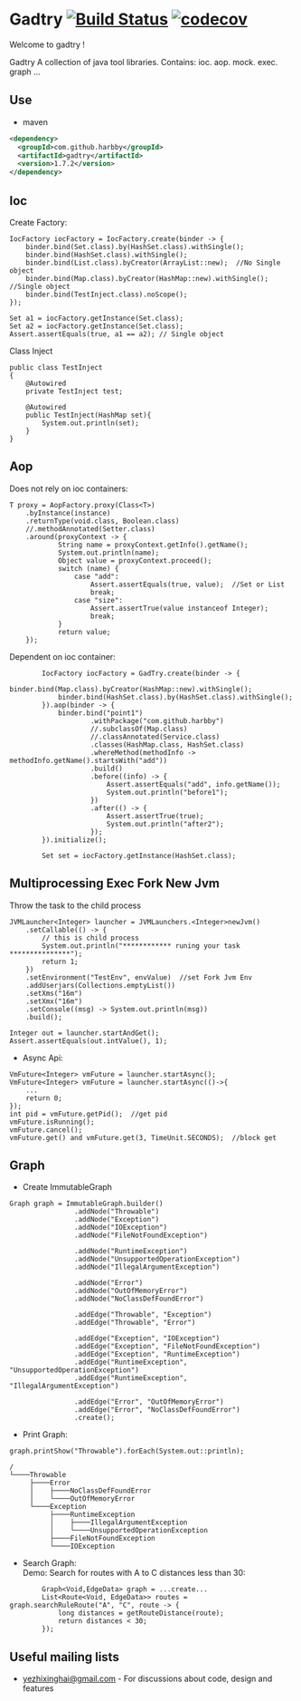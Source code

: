 # Gadtry [![Build Status](http://img.shields.io/travis/harbby/gadtry.svg?style=flat&branch=master)](https://travis-ci.org/harbby/gadtry) [![codecov](https://codecov.io/gh/harbby/gadtry/branch/master/graph/badge.svg)](https://codecov.io/gh/harbby/gadtry)

Welcome to gadtry !

Gadtry A collection of java tool libraries.
Contains: ioc. aop. mock. exec. graph ...

## Use
* maven
```xml
<dependency>
  <groupId>com.github.harbby</groupId>
  <artifactId>gadtry</artifactId>
  <version>1.7.2</version>
</dependency>
```

## Ioc
Create Factory:
```
IocFactory iocFactory = IocFactory.create(binder -> {
    binder.bind(Set.class).by(HashSet.class).withSingle();
    binder.bind(HashSet.class).withSingle();
    binder.bind(List.class).byCreator(ArrayList::new);  //No Single object
    binder.bind(Map.class).byCreator(HashMap::new).withSingle();  //Single object
    binder.bind(TestInject.class).noScope();
});

Set a1 = iocFactory.getInstance(Set.class);
Set a2 = iocFactory.getInstance(Set.class);
Assert.assertEquals(true, a1 == a2); // Single object
```
Class Inject
```
public class TestInject
{
    @Autowired
    private TestInject test;

    @Autowired
    public TestInject(HashMap set){
        System.out.println(set);
    }
}
```

## Aop
Does not rely on ioc containers:
```
T proxy = AopFactory.proxy(Class<T>)
    .byInstance(instance)
    .returnType(void.class, Boolean.class)
    //.methodAnnotated(Setter.class)
    .around(proxyContext -> {
            String name = proxyContext.getInfo().getName();
            System.out.println(name);
            Object value = proxyContext.proceed();
            switch (name) {
                case "add":
                    Assert.assertEquals(true, value);  //Set or List
                    break;
                case "size":
                    Assert.assertTrue(value instanceof Integer);
                    break;
            }
            return value;
    });
```
Dependent on ioc container:
```
        IocFactory iocFactory = GadTry.create(binder -> {
            binder.bind(Map.class).byCreator(HashMap::new).withSingle();
            binder.bind(HashSet.class).by(HashSet.class).withSingle();
        }).aop(binder -> {
            binder.bind("point1")
                    .withPackage("com.github.harbby")
                    //.subclassOf(Map.class)
                    //.classAnnotated(Service.class)
                    .classes(HashMap.class, HashSet.class)
                    .whereMethod(methodInfo -> methodInfo.getName().startsWith("add"))
                    .build()
                    .before((info) -> {
                        Assert.assertEquals("add", info.getName());
                        System.out.println("before1");
                    })
                    .after(() -> {
                        Assert.assertTrue(true);
                        System.out.println("after2");
                    });
        }).initialize();

        Set set = iocFactory.getInstance(HashSet.class);
```

## Multiprocessing Exec Fork New Jvm
Throw the task to the child process
```
JVMLauncher<Integer> launcher = JVMLaunchers.<Integer>newJvm()
    .setCallable(() -> {
        // this is child process
        System.out.println("************ runing your task ***************");
        return 1;
    })
    .setEnvironment("TestEnv", envValue)  //set Fork Jvm Env
    .addUserjars(Collections.emptyList())
    .setXms("16m")
    .setXmx("16m")
    .setConsole((msg) -> System.out.println(msg))
    .build();

Integer out = launcher.startAndGet();
Assert.assertEquals(out.intValue(), 1);
```
* Async Api:
```
VmFuture<Integer> vmFuture = launcher.startAsync();
VmFuture<Integer> vmFuture = launcher.startAsync(()->{
    ...
    return 0;
});
int pid = vmFuture.getPid();  //get pid
vmFuture.isRunning();
vmFuture.cancel();
vmFuture.get() and vmFuture.get(3, TimeUnit.SECONDS);  //block get
```

## Graph
* Create ImmutableGraph
```
Graph graph = ImmutableGraph.builder()
                .addNode("Throwable")
                .addNode("Exception")
                .addNode("IOException")
                .addNode("FileNotFoundException")

                .addNode("RuntimeException")
                .addNode("UnsupportedOperationException")
                .addNode("IllegalArgumentException")

                .addNode("Error")
                .addNode("OutOfMemoryError")
                .addNode("NoClassDefFoundError")

                .addEdge("Throwable", "Exception")
                .addEdge("Throwable", "Error")

                .addEdge("Exception", "IOException")
                .addEdge("Exception", "FileNotFoundException")
                .addEdge("Exception", "RuntimeException")
                .addEdge("RuntimeException", "UnsupportedOperationException")
                .addEdge("RuntimeException", "IllegalArgumentException")

                .addEdge("Error", "OutOfMemoryError")
                .addEdge("Error", "NoClassDefFoundError")
                .create();
```
* Print Graph:
```
graph.printShow("Throwable").forEach(System.out::println);

/
└────Throwable
     ├────Error
     │    ├────NoClassDefFoundError
     │    └────OutOfMemoryError
     └────Exception
          ├────RuntimeException
          │    ├────IllegalArgumentException
          │    └────UnsupportedOperationException
          ├────FileNotFoundException
          └────IOException
```
*  Search Graph:        
Demo: Search for routes with A to C distances less than 30:
```
        Graph<Void,EdgeData> graph = ...create...
        List<Route<Void, EdgeData>> routes = graph.searchRuleRoute("A", "C", route -> {
            long distances = getRouteDistance(route);
            return distances < 30;
        });
```


## Useful mailing lists
* yezhixinghai@gmail.com - For discussions about code, design and features
